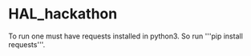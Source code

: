 # HAL_hackathon

To run one must have requests installed in python3. So run '''pip install requests'''.